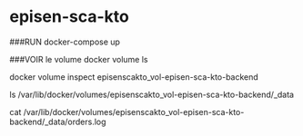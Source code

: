 # episen-sca-kto

###RUN
docker-compose up


###VOIR le volume
docker volume ls

docker volume inspect episenscakto_vol-episen-sca-kto-backend

ls /var/lib/docker/volumes/episenscakto_vol-episen-sca-kto-backend/_data

cat /var/lib/docker/volumes/episenscakto_vol-episen-sca-kto-backend/_data/orders.log

